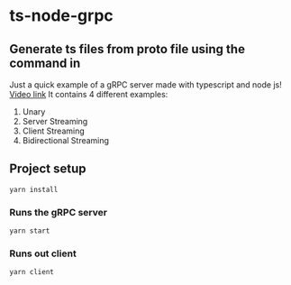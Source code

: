# ts-node-grpc

## Generate ts files from proto file using the command in 

Just a quick example of a gRPC server made with typescript and node js! [Video link](https://youtu.be/0cxEVcALoxc)
It contains 4 different examples:
1. Unary
2. Server Streaming
3. Client Streaming
4. Bidirectional Streaming


## Project setup
```
yarn install
```

### Runs the gRPC server
```
yarn start
```

### Runs out client
```
yarn client
```
